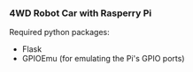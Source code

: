 ### 4WD Robot Car with Rasperry Pi

Required python packages:
 - Flask
 - GPIOEmu (for emulating the Pi's GPIO ports)
